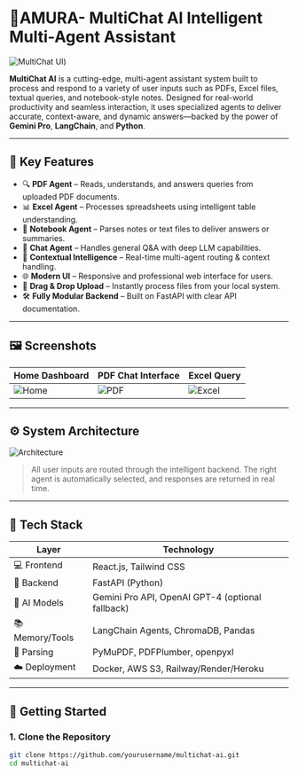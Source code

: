 # 🚀AMURA- MultiChat AI Intelligent Multi-Agent Assistant

![MultiChat UI](https://drive.google.com/file/d/1zGsxVWIBMiq4_AF4iDO0DV-aQWXg8TtF/view?usp=sharing))

**MultiChat AI** is a cutting-edge, multi-agent assistant system built to process and respond to a variety of user inputs such as PDFs, Excel files, textual queries, and notebook-style notes. Designed for real-world productivity and seamless interaction, it uses specialized agents to deliver accurate, context-aware, and dynamic answers—backed by the power of **Gemini Pro**, **LangChain**, and **Python**.

---

## 🌟 Key Features

- 🔍 **PDF Agent** – Reads, understands, and answers queries from uploaded PDF documents.
- 📊 **Excel Agent** – Processes spreadsheets using intelligent table understanding.
- 📓 **Notebook Agent** – Parses notes or text files to deliver answers or summaries.
- 💬 **Chat Agent** – Handles general Q&A with deep LLM capabilities.
- 🧠 **Contextual Intelligence** – Real-time multi-agent routing & context handling.
- 🌐 **Modern UI** – Responsive and professional web interface for users.
- 📁 **Drag & Drop Upload** – Instantly process files from your local system.
- 🛠️ **Fully Modular Backend** – Built on FastAPI with clear API documentation.

---

## 🖼️ Screenshots

| Home Dashboard | PDF Chat Interface | Excel Query |
|----------------|--------------------|-------------|
| ![Home](https://your-image-host.com/multichat-home.png) | ![PDF](https://your-image-host.com/multichat-pdf.png) | ![Excel](https://your-image-host.com/multichat-excel.png) |

---

## ⚙️ System Architecture

![Architecture](https://your-image-host.com/multichat-architecture.png)

> All user inputs are routed through the intelligent backend. The right agent is automatically selected, and responses are returned in real time.

---

## 🧱 Tech Stack

| Layer          | Technology |
|----------------|------------|
| 💻 Frontend     | React.js, Tailwind CSS |
| 🧠 Backend      | FastAPI (Python) |
| 🤖 AI Models    | Gemini Pro API, OpenAI GPT-4 (optional fallback) |
| 📚 Memory/Tools | LangChain Agents, ChromaDB, Pandas |
| 🧪 Parsing      | PyMuPDF, PDFPlumber, openpyxl |
| ☁️ Deployment   | Docker, AWS S3, Railway/Render/Heroku |

---

## 🚀 Getting Started

### 1. Clone the Repository

```bash
git clone https://github.com/yourusername/multichat-ai.git
cd multichat-ai
